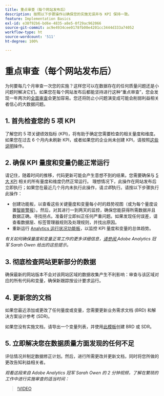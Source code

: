 ```yaml
---
title: 重点审查（每个网站发布后）
description: 按照以下步骤操作以确保您的实施无误并与 KPI 保持一致。
feature: Implementation Basics
exl-id: e38f92b6-bd6e-4835-a8e5-0f29ac962066
source-git-commit: ac9e4934cee0178fb00e4201cc3444d333a74052
workflow-type: ht
source-wordcount: '511'
ht-degree: 100%

---
```


# 重点审查（每个网站发布后）

为何要每几个月审查一次您的实施？这样您可以在数据存在的任何质量问题还是小问题时解决它们。如果您在每个网站发布后都能坚持进行这种“重点审查”，您会发现一年两次的[全面审查](/help/implement/review/full-review.md)会更加容易。您还将防止小问题演变成可能会削弱利益相关者信心的大数据问题。

## 1. 首先检查您的 5 项 KPI

了解您的 5 项关键绩效指标 (KPI)，将有助于确定您需要检查的相关量度和维度。如果您在过去 6 个月内未刷新 KPI，或者如果您的企业尚未创建 KPI，请按照[这些说明](/help/implement/review/define-kpis.md)操作。

## 2. 确保 KPI 量度和变量仍能正常运行

请记住，随着时间的推移，代码更新可能会产生意想不到的结果。您需要确保与 [5 大 KPI](/help/implement/review/define-kpis.md) 相关的所有量度和维度仍然正常运行。 理想情况下，此操作在网站发布后立即执行；如果您在最近几个月内未执行此操作，请&#x200B;*立即*&#x200B;执行。请按以下步骤执行此操作：

* 创建功能板，以查看这些关键量度和变量每小时的趋势视图（或为每个量度设置[智能警报](https://experienceleague.adobe.com/docs/analytics/analyze/analysis-workspace/virtual-analyst/intelligent-alerts/intellligent-alerts.html#analysis-workspace)）。然后，对其进行一到两天的监控，确保您能获得所需数据并且数据正确。寻找拐点。准备好立即纠正任何严重问题。如果发现任何误差，请查看数据层、标签管理器规则及处理规则，并找出原因。
* 重新运行 [Analytics 运行状况功能板](https://assets.adobe.com/public/9549dbe7-765a-4899-77b8-85cbba1a4252)，以监控 KPI 量度和变量的总体趋势。

*有关如何确保量度和变量正常工作的更多详细信息，[请参阅 ](https://experienceleaguecommunities.adobe.com/t5/adobe-analytics-discussions/my-five-best-tips-for-keeping-adobe-analytics-humming/td-p/388608)Adobe Analytics 冠军 Sarah Owen 给出的这些提示。*

## 3. 彻底检查网站更新部分的数据

确保最新的网站版本不会对该网站区域的数据收集产生不利影响：审查与该区域对应的所有代码和变量，确保新跟踪按设计要求运行。

## 4. 更新您的文档

如果您最近添加或更改了任何量度或变量，您需要更新业务需求文档 (BRD) 和解决方案设计参考 (SDR)。

如果您没有实施文档，请导出一个变量列表，并使用[此模板](https://experienceleague.adobe.com/docs/analytics-learn/tutorials/implementation/implementation-basics/creating-a-business-requirements-document.html#implementation?lang=zh-Hans)创建 BRD 或 SDR。

## 5. 立即解决您在数据质量方面发现的任何不足

评估情况并制定数据修正计划。然后，进行所需更改并更新文档，同时将您所做的更改告知利益相关者。

*观看这段来自 Adobe Analytics 冠军 Sarah Owen 的 2 分钟视频，了解在繁琐的工作中进行实施审查的适当时间：*

>[!VIDEO](https://video.tv.adobe.com/v/328340/?quality=12&learn=on)
